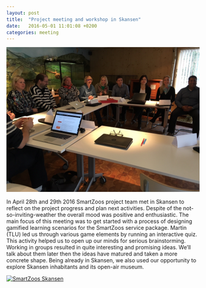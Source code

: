 ```yaml
---
layout: post
title:  "Project meeting and workshop in Skansen"
date:   2016-05-01 11:01:08 +0200
categories: meeting
---
```

![SmartZoo](/images/blog-posts/IMG_0725.JPG)

In April 28th and 29th 2016 SmartZoos project team met in Skansen to reflect on the project progress and plan next activities. Despite of the not-so-inviting-weather the overall mood was positive and enthusiastic. The main focus of this meeting was to get started with a process of designing gamified learning scenarios for the SmartZoos service package. Martin (TLU) led us through various game elements by running an interactive quiz. This activity helped us to open up our minds for serious brainstorming. Working in groups resulted in quite interesting and promising ideas. We’ll talk about them later then the ideas have matured and taken a more concrete shape. Being already in Skansen, we also used our opportunity to explore Skansen inhabitants and its open-air museum.

<a data-flickr-embed="true"  href="https://www.flickr.com/photos/tammets/albums/72157667762554570" title="SmartZoos Skansen"><img src="https://farm2.staticflickr.com/1530/26681756466_39ea672fc5_z.jpg" width="740" height="480" alt="SmartZoos Skansen"></a><script async src="//embedr.flickr.com/assets/client-code.js" charset="utf-8"></script>
